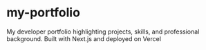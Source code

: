 # my-portfolio
My developer portfolio highlighting projects, skills, and professional background. Built with Next.js and deployed on Vercel
